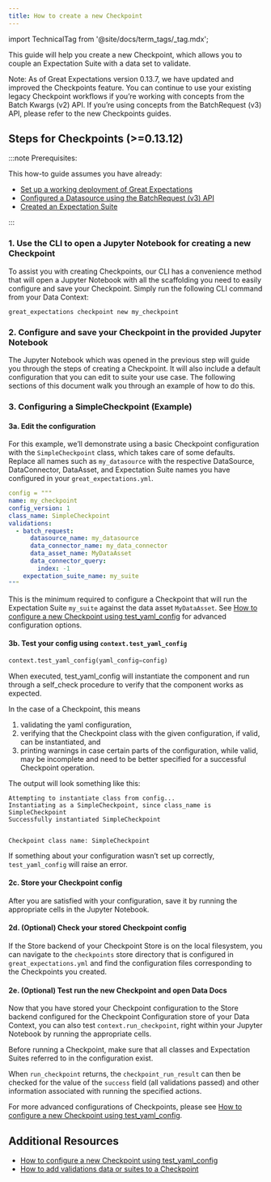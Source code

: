 ```yaml
---
title: How to create a new Checkpoint
---
```

import TechnicalTag from '@site/docs/term_tags/_tag.mdx';

This guide will help you create a new Checkpoint, which allows you to couple an Expectation Suite with a data set to validate.

Note: As of Great Expectations version 0.13.7, we have updated and improved the Checkpoints feature. You can continue to use your existing legacy Checkpoint workflows if you’re working with concepts from the Batch Kwargs (v2) API. If you’re using concepts from the BatchRequest (v3) API, please refer to the new Checkpoints guides.

## Steps for Checkpoints (>=0.13.12)

:::note Prerequisites: 

This how-to guide assumes you have already:

* [Set up a working deployment of Great Expectations](/docs/tutorials/getting_started/intro)
* [Configured a Datasource using the BatchRequest (v3) API](/docs/tutorials/getting_started/connect_to_data)
* [Created an Expectation Suite](/docs/tutorials/getting_started/create_your_first_expectations)

:::

### 1. Use the CLI to open a Jupyter Notebook for creating a new Checkpoint

To assist you with creating Checkpoints, our CLI has a convenience method that will open a Jupyter Notebook with all the scaffolding you need to easily configure and save your Checkpoint.  Simply run the following CLI command from your Data Context:

````console
great_expectations checkpoint new my_checkpoint
````

### 2. Configure and save your Checkpoint in the provided Jupyter Notebook

The Jupyter Notebook which was opened in the previous step will guide you through the steps of creating a Checkpoint.  It will also include a default configuration that you can edit to suite your use case. The following sections of this document walk you through an example of how to do this.

### 3. Configuring a SimpleCheckpoint (Example)

#### 3a. Edit the configuration 

For this example, we’ll demonstrate using a basic Checkpoint configuration with the `SimpleCheckpoint` class, which takes care of some defaults. Replace all names such as `my_datasource` with the respective DataSource, DataConnector, DataAsset, and Expectation Suite names you have configured in your `great_expectations.yml`.

````yaml
config = """
name: my_checkpoint
config_version: 1
class_name: SimpleCheckpoint
validations:
  - batch_request:
      datasource_name: my_datasource
      data_connector_name: my_data_connector
      data_asset_name: MyDataAsset
      data_connector_query:
        index: -1
    expectation_suite_name: my_suite
"""
````

This is the minimum required to configure a Checkpoint that will run the Expectation Suite `my_suite` against the data asset `MyDataAsset`. See [How to configure a new Checkpoint using test_yaml_config](/docs/guides/validation/checkpoints/how_to_configure_a_new_checkpoint_using_test_yaml_config) for advanced configuration options.

#### 3b. Test your config using `context.test_yaml_config`

````python
context.test_yaml_config(yaml_config=config)
````

When executed, test_yaml_config will instantiate the component and run through a self_check procedure to verify that the component works as expected.

In the case of a Checkpoint, this means

1. validating the yaml configuration,
2. verifying that the Checkpoint class with the given configuration, if valid, can be instantiated, and
3. printing warnings in case certain parts of the configuration, while valid, may be incomplete and need to be better specified for a successful Checkpoint operation.

The output will look something like this:

````console
Attempting to instantiate class from config...
Instantiating as a SimpleCheckpoint, since class_name is SimpleCheckpoint
Successfully instantiated SimpleCheckpoint


Checkpoint class name: SimpleCheckpoint
````

If something about your configuration wasn’t set up correctly, `test_yaml_config` will raise an error.

#### 2c. Store your Checkpoint config

After you are satisfied with your configuration, save it by running the appropriate cells in the Jupyter Notebook.

#### 2d. (Optional) Check your stored Checkpoint config

If the Store backend of your Checkpoint Store is on the local filesystem, you can navigate to the `checkpoints` store directory that is configured in `great_expectations.yml` and find the configuration files corresponding to the Checkpoints you created.

#### 2e. (Optional) Test run the new Checkpoint and open Data Docs

Now that you have stored your Checkpoint configuration to the Store backend configured for the Checkpoint Configuration store of your Data Context, you can also test `context.run_checkpoint`, right within your Jupyter Notebook by running the appropriate cells.

Before running a Checkpoint, make sure that all classes and Expectation Suites referred to in the configuration exist.

When `run_checkpoint` returns, the `checkpoint_run_result` can then be checked for the value of the `success` field (all validations passed) and other information associated with running the specified actions.

For more advanced configurations of Checkpoints, please see [How to configure a new Checkpoint using test_yaml_config](/docs/guides/validation/checkpoints/how_to_configure_a_new_checkpoint_using_test_yaml_config).

## Additional Resources

* [How to configure a new Checkpoint using test_yaml_config](/docs/guides/validation/checkpoints/how_to_configure_a_new_checkpoint_using_test_yaml_config)
* [How to add validations data or suites to a Checkpoint](/docs/guides/validation/checkpoints/how_to_add_validations_data_or_suites_to_a_checkpoint)
